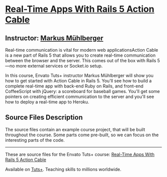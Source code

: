 # [Real-Time Apps With Rails 5 Action Cable][published url]
## Instructor: [Markus Mühlberger][instructor url]


Real-time communication is vital for modern web applicationsAction Cable is a new part of Rails 5 that allows you to create real-time communication between the browser and the server. This comes out of the box with Rails 5—no more external services or Socket.io setup.

In this course, Envato Tuts+ instructor Markus Mühlberger will show you how to get started with Action Cable in Rails 5. You'll see how to build a complete real-time app with back-end Ruby on Rails, and front-end CoffeeScript with jQuery: a scoreboard for baseball games. You'll get some pointers on creating efficient communication to the server and you'll see how to deploy a real-time app to Heroku.


## Source Files Description


The source files contain an example course project, that will be built throughout the course. Some parts come pre-built, so we can focus on the interesting parts of the code.

------

These are source files for the Envato Tuts+ course: [Real-Time Apps With Rails 5 Action Cable][published url]

Available on [Tuts+](https://tutsplus.com). Teaching skills to millions worldwide.

[published url]: https://code.tutsplus.com/courses/real-time-apps-with-rails-5-action-cable
[instructor url]: https://tutsplus.com/authors/markus-muhlberger
